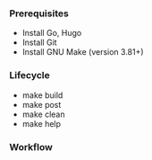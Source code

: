 ### Prerequisites

- Install Go, Hugo
- Install Git
- Install GNU Make (version 3.81+)


### Lifecycle

- make build
- make post
- make clean
- make help

### Workflow


